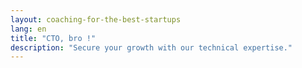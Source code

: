 ```yaml
---
layout: coaching-for-the-best-startups
lang: en
title: "CTO, bro !"
description: "Secure your growth with our technical expertise."
---
```

